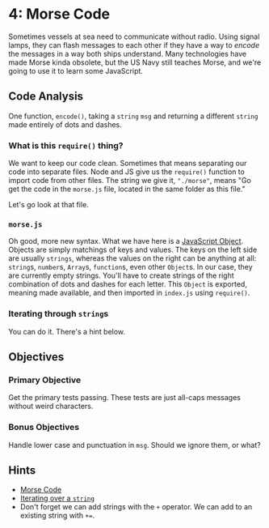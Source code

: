 # 4: Morse Code
Sometimes vessels at sea need to communicate without radio. Using signal lamps, they can flash messages to each other if they have a way to _encode_ the messages in a way both ships understand. Many technologies have made Morse kinda obsolete, but the US Navy still teaches Morse, and we're going to use it to learn some JavaScript.

## Code Analysis
One function, `encode()`, taking a `string` `msg` and returning a different `string` made entirely of dots and dashes.

### What is this `require()` thing?
We want to keep our code clean. Sometimes that means separating our code into separate files. Node and JS give us the `require()` function to import code from other files. The string we give it, `"./morse"`, means "Go get the code in the `morse.js` file, located in the same folder as this file."

Let's go look at that file.

### `morse.js`
Oh good, more new syntax. What we have here is a [JavaScript Object](https://developer.mozilla.org/en-US/docs/Web/JavaScript/Reference/Global_Objects/Object). Objects are simply matchings of keys and values. The keys on the left side are usually `strings`, whereas the values on the right can be anything at all: `string`s, `number`s, `Array`s, `function`s, even other `Object`s. In our case, they are currently empty strings. You'll have to create strings of the right combination of dots and dashes for each letter. This `Object` is exported, meaning made available, and then imported in `index.js` using `require()`.

### Iterating through `string`s
You can do it. There's a hint below.

## Objectives
### Primary Objective
Get the primary tests passing. These tests are just all-caps messages without weird characters.

### Bonus Objectives
Handle lower case and punctuation in `msg`. Should we ignore them, or what?

## Hints
* [Morse Code](https://en.wikipedia.org/wiki/Morse_code)
* [Iterating over a `string`](https://developer.mozilla.org/en-US/docs/Web/JavaScript/Reference/Statements/for...of#Iterating_over_a_String)
* Don't forget we can add strings with the `+` operator. We can add to an existing string with `+=`.